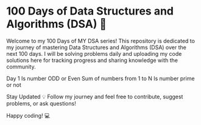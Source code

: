 # 100 Days of Data Structures and Algorithms (DSA) 🚀
Welcome to my 100 Days of MY DSA series! This repository is dedicated to my journey of mastering Data Structures and Algorithms (DSA) over the next 100 days. I will be solving problems daily and uploading my code solutions here for tracking progress and sharing knowledge with the community.

Day 1
Is number ODD or Even
Sum of numbers from 1 to N
Is number prime or not



Stay Updated 💡
Follow my journey and feel free to contribute, suggest problems, or ask questions!

Happy coding! 💻
